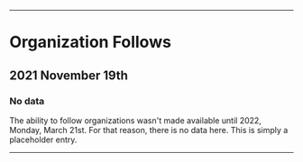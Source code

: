 
***

# Organization Follows

## 2021 November 19th

### No data

The ability to follow organizations wasn't made available until 2022, Monday, March 21st. For that reason, there is no data here. This is simply a placeholder entry.

***
